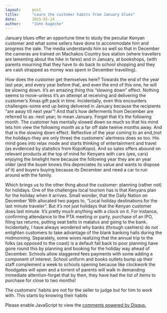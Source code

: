 ```yaml
---
layout:     post
title:      "Learn the customer habits from January blues"
date:       2015-01-14
author:     "John Kageche"
---
```


<p>January blues offer an opportune time to study the peculiar Kenyan customer and what some sellers have done to accommodate him and progress the sale. The media understands him so well so that in December the cameras are trained on Machakos Country bus station (where travellers are lamenting about the hike in fares) and in January, at bookshops, (with parents mourning that they have to do back to school shopping and they are cash strapped as money was spent in December travelling).<p> 

<p>How does the customer get themselves here? Towards the end of the year last year, and every year before that, and even the end of this one, he will be slowing down. It’s an amazing thing this “slowing down” effect. Nothing seems to move-unless it’s an attempt at receiving and delivering the customer’s Xmas gift pack in time. Incidentally, even this encounters challenges-some end up being delivered in January because the recipients “are away till next year”! And that’s how deferments from December are referred to as: next year; to mean January. Forget that it’s the following month. The customer has mentally slowed down so much so that his mind lets him view the following month as a far off date twelve months away.  And that is the slowing down effect. Reflective of the year coming to an end,(not the holidays-they are only three) the customers’ alertness does so too. His mind goes into relax mode and starts thinking of entertainment and travel (as evidenced by statistics from KopoKopo). And so sales offers abound on relevant products at the top of mind for Kenyans with cars (yes, cars) enjoying the limelight here because the following year they are an year older (and the buyer knows this depreciates its value and wants to dispose of it) and buyers buying because its December and need a car to run around with the family.</p> 

<p>Which brings us to the other thing about the customer: planning (rather not) for holidays. One of the challenges local tourism has is that Kenyans plan for the holiday when it arrives. Small wonder, that the Daily Nation on December 16th allocated two pages to, “Local holiday destinations for the last minute traveler”. But it’s not just holidays that the Kenyan customer does last minute. It’s pretty much anything with a clock on it. For instance, confirming attendance to the PTA meeting or party, purchase of an IPO, filing tax returns, putting seat belts in matatus and going to the bank. Incidentally, I have always wondered why banks (through cashiers) do not enlighten customers to take advantage of the blank banking halls during the midmorning.  Separately, some wives realizing that the annual trip to the folks (as opposed to the coast) is a default fall back to poor planning  have gone round this by planning and booking for the holiday way ahead of December. Schools allow staggered fees payments with some adding a component of interest. School uniform and books outlets bump up their staff complement a week to schools opening because like clockwork the floodgates will open and a torrent of parents will walk in demanding immediate attention-forget that by then, they have had the list of items to purchase for close to two months! </p>

<p>The customers’ habits are not for the seller to judge but for him to work with. This starts by knowing their habits</p>

<div id="disqus_thread"></div>
<script type="text/javascript">
    /* * * CONFIGURATION VARIABLES * * */
    var disqus_shortname = 'lendmeyourears';
    var disqus_identifier = '2015-01-14';
    
    /* * * DON'T EDIT BELOW THIS LINE * * */
    (function() {
        var dsq = document.createElement('script'); dsq.type = 'text/javascript'; dsq.async = true;
        dsq.src = '//' + disqus_shortname + '.disqus.com/embed.js';
        (document.getElementsByTagName('head')[0] || document.getElementsByTagName('body')[0]).appendChild(dsq);
    })();
</script>
<noscript>Please enable JavaScript to view the <a href="https://disqus.com/?ref_noscript" rel="nofollow">comments powered by Disqus.</a></noscript>
<script type="text/javascript"><!--
//<![CDATA[
	twatchData = 'page='+encodeURIComponent( window.location );
	if( typeof document.referrer != 'undefined' && document.referrer != '' ) {
		twatchData += '&ref='+encodeURIComponent( document.referrer );
	}
	twatchData += '&no_cookies=true';
	if( typeof screen.width != 'undefined' ) {
		twatchData += '&resolution='+screen.width+'x'+screen.height;
	}
	document.write('<scr'+'ipt type="text/javascript" '+
	'src="http://www.lendmeyourears.co.ke/twatch/remote/js_logger.php?'+twatchData+'">'+
	'</scr'+'ipt>');
//]]>
//--></script>
